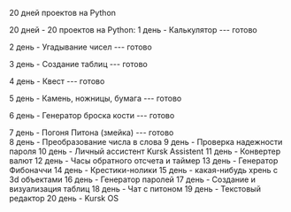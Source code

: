 20 дней проектов на Python




20 дней - 20 проектов на Python:
1 день     -    Калькулятор   ---   готово 

2 день     -    Угадывание чисел   ---   готово  

3 день     -    Создание таблиц   ---   готово  

4 день     -    Квест   ---   готово  

5 день     -    Камень, ножницы, бумага   ---   готово  

6 день     -    Генератор броска кости   ---   готово  

7 день     -    Погоня Питона (змейка)   ---   готово  
8 день     -    Преобразование числа в слова
9 день     -    Проверка надежности пароля
10 день   -    Личный ассистент Kursk Assistent
11 день   -    Конвертер валют
12 день   -    Часы обратного отсчета и таймер
13 день   -    Генератор Фибоначчи
14 день   -    Крестики-нолики
15 день   -    какая-нибудь хрень с 3d объектами
16 день   -    Генератор паролей
17 день   -    Создание и визуализация таблиц
18 день   -    Чат с питоном 
19 день   -   Текстовый редактор
20 день   -   Kursk OS
